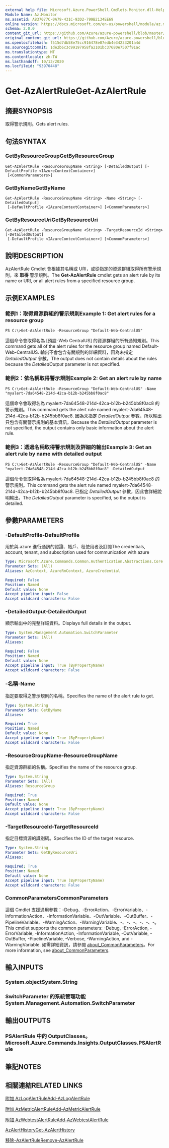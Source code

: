 ```yaml
---
external help file: Microsoft.Azure.PowerShell.Cmdlets.Monitor.dll-Help.xml
Module Name: Az.Monitor
ms.assetid: A837077C-0A79-431C-93D2-799B2134EE69
online version: https://docs.microsoft.com/en-us/powershell/module/az.monitor/get-azalertrule
schema: 2.0.0
content_git_url: https://github.com/Azure/azure-powershell/blob/master/src/Monitor/Monitor/help/Get-AzAlertRule.md
original_content_git_url: https://github.com/Azure/azure-powershell/blob/master/src/Monitor/Monitor/help/Get-AzAlertRule.md
ms.openlocfilehash: f515d7db58e75cc916478e07edb4e34233201a4d
ms.sourcegitcommit: 1de2b6c3c99197958fa2101bc37680e7507f91ac
ms.translationtype: MT
ms.contentlocale: zh-TW
ms.lasthandoff: 10/13/2020
ms.locfileid: "93970448"
---
```

# <span data-ttu-id="b81da-101">Get-AzAlertRule</span><span class="sxs-lookup"><span data-stu-id="b81da-101">Get-AzAlertRule</span></span>

## <span data-ttu-id="b81da-102">摘要</span><span class="sxs-lookup"><span data-stu-id="b81da-102">SYNOPSIS</span></span>
<span data-ttu-id="b81da-103">取得警示規則。</span><span class="sxs-lookup"><span data-stu-id="b81da-103">Gets alert rules.</span></span>

## <span data-ttu-id="b81da-104">句法</span><span class="sxs-lookup"><span data-stu-id="b81da-104">SYNTAX</span></span>

### <span data-ttu-id="b81da-105">GetByResourceGroup</span><span class="sxs-lookup"><span data-stu-id="b81da-105">GetByResourceGroup</span></span>
```
Get-AzAlertRule -ResourceGroupName <String> [-DetailedOutput] [-DefaultProfile <IAzureContextContainer>]
 [<CommonParameters>]
```

### <span data-ttu-id="b81da-106">GetByName</span><span class="sxs-lookup"><span data-stu-id="b81da-106">GetByName</span></span>
```
Get-AzAlertRule -ResourceGroupName <String> -Name <String> [-DetailedOutput]
 [-DefaultProfile <IAzureContextContainer>] [<CommonParameters>]
```

### <span data-ttu-id="b81da-107">GetByResourceUri</span><span class="sxs-lookup"><span data-stu-id="b81da-107">GetByResourceUri</span></span>
```
Get-AzAlertRule -ResourceGroupName <String> -TargetResourceId <String> [-DetailedOutput]
 [-DefaultProfile <IAzureContextContainer>] [<CommonParameters>]
```

## <span data-ttu-id="b81da-108">說明</span><span class="sxs-lookup"><span data-stu-id="b81da-108">DESCRIPTION</span></span>
<span data-ttu-id="b81da-109">AzAlertRule Cmdlet 會根據其名稱或 URI，或從指定的資源群組取得所有警示規則，來 **取得** 警示規則。</span><span class="sxs-lookup"><span data-stu-id="b81da-109">The **Get-AzAlertRule** cmdlet gets an alert rule by its name or URI, or all alert rules from a specified resource group.</span></span>

## <span data-ttu-id="b81da-110">示例</span><span class="sxs-lookup"><span data-stu-id="b81da-110">EXAMPLES</span></span>

### <span data-ttu-id="b81da-111">範例1：取得資源群組的警示規則</span><span class="sxs-lookup"><span data-stu-id="b81da-111">Example 1: Get alert rules for a resource group</span></span>
```
PS C:\>Get-AzAlertRule -ResourceGroup "Default-Web-CentralUS"
```

<span data-ttu-id="b81da-112">這個命令會取得名為 [預設-Web CentralUS] 的資源群組的所有通知規則。</span><span class="sxs-lookup"><span data-stu-id="b81da-112">This command gets all of the alert rules for the resource group named Default-Web-CentralUS.</span></span>
<span data-ttu-id="b81da-113">輸出不會包含有關規則的詳細資料，因為未指定 *DetailedOutput* 參數。</span><span class="sxs-lookup"><span data-stu-id="b81da-113">The output does not contain details about the rules because the *DetailedOutput* parameter is not specified.</span></span>

### <span data-ttu-id="b81da-114">範例2：依名稱取得警示規則</span><span class="sxs-lookup"><span data-stu-id="b81da-114">Example 2: Get an alert rule by name</span></span>
```
PS C:\>Get-AzAlertRule -ResourceGroup "Default-Web-CentralUS" -Name "myalert-7da64548-214d-42ca-b12b-b245bb8f0ac8"
```

<span data-ttu-id="b81da-115">這個命令會取得名為 myalert-7da64548-214d-42ca-b12b-b245bb8f0ac8 的警示規則。</span><span class="sxs-lookup"><span data-stu-id="b81da-115">This command gets the alert rule named myalert-7da64548-214d-42ca-b12b-b245bb8f0ac8.</span></span>
<span data-ttu-id="b81da-116">因為未指定 *DetailedOutput* 參數，所以輸出只包含有關警示規則的基本資訊。</span><span class="sxs-lookup"><span data-stu-id="b81da-116">Because the *DetailedOutput* parameter is not specified, the output contains only basic information about the alert rule.</span></span>

### <span data-ttu-id="b81da-117">範例3：透過名稱取得警示規則及詳細的輸出</span><span class="sxs-lookup"><span data-stu-id="b81da-117">Example 3: Get an alert rule by name with detailed output</span></span>
```
PS C:\>Get-AzAlertRule -ResourceGroup "Default-Web-CentralUS" -Name "myalert-7da64548-214d-42ca-b12b-b245bb8f0ac8" -DetailedOutput
```

<span data-ttu-id="b81da-118">這個命令會取得名為 myalert-7da64548-214d-42ca-b12b-b245bb8f0ac8 的警示規則。</span><span class="sxs-lookup"><span data-stu-id="b81da-118">This command gets the alert rule named myalert-7da64548-214d-42ca-b12b-b245bb8f0ac8.</span></span>
<span data-ttu-id="b81da-119">已指定 *DetailedOutput* 參數，因此會詳細說明輸出。</span><span class="sxs-lookup"><span data-stu-id="b81da-119">The *DetailedOutput* parameter is specified, so the output is detailed.</span></span>

## <span data-ttu-id="b81da-120">參數</span><span class="sxs-lookup"><span data-stu-id="b81da-120">PARAMETERS</span></span>

### <span data-ttu-id="b81da-121">-DefaultProfile</span><span class="sxs-lookup"><span data-stu-id="b81da-121">-DefaultProfile</span></span>
<span data-ttu-id="b81da-122">用於與 azure 進行通訊的認證、帳戶、租使用者及訂閱</span><span class="sxs-lookup"><span data-stu-id="b81da-122">The credentials, account, tenant, and subscription used for communication with azure</span></span>

```yaml
Type: Microsoft.Azure.Commands.Common.Authentication.Abstractions.Core.IAzureContextContainer
Parameter Sets: (All)
Aliases: AzContext, AzureRmContext, AzureCredential

Required: False
Position: Named
Default value: None
Accept pipeline input: False
Accept wildcard characters: False
```

### <span data-ttu-id="b81da-123">-DetailedOutput</span><span class="sxs-lookup"><span data-stu-id="b81da-123">-DetailedOutput</span></span>
<span data-ttu-id="b81da-124">顯示輸出中的完整詳細資料。</span><span class="sxs-lookup"><span data-stu-id="b81da-124">Displays full details in the output.</span></span>

```yaml
Type: System.Management.Automation.SwitchParameter
Parameter Sets: (All)
Aliases:

Required: False
Position: Named
Default value: None
Accept pipeline input: True (ByPropertyName)
Accept wildcard characters: False
```

### <span data-ttu-id="b81da-125">-名稱</span><span class="sxs-lookup"><span data-stu-id="b81da-125">-Name</span></span>
<span data-ttu-id="b81da-126">指定要取得之警示規則的名稱。</span><span class="sxs-lookup"><span data-stu-id="b81da-126">Specifies the name of the alert rule to get.</span></span>

```yaml
Type: System.String
Parameter Sets: GetByName
Aliases:

Required: True
Position: Named
Default value: None
Accept pipeline input: True (ByPropertyName)
Accept wildcard characters: False
```

### <span data-ttu-id="b81da-127">-ResourceGroupName</span><span class="sxs-lookup"><span data-stu-id="b81da-127">-ResourceGroupName</span></span>
<span data-ttu-id="b81da-128">指定資源群組的名稱。</span><span class="sxs-lookup"><span data-stu-id="b81da-128">Specifies the name of the resource group.</span></span>

```yaml
Type: System.String
Parameter Sets: (All)
Aliases: ResourceGroup

Required: True
Position: Named
Default value: None
Accept pipeline input: True (ByPropertyName)
Accept wildcard characters: False
```

### <span data-ttu-id="b81da-129">-TargetResourceId</span><span class="sxs-lookup"><span data-stu-id="b81da-129">-TargetResourceId</span></span>
<span data-ttu-id="b81da-130">指定目標資源的識別碼。</span><span class="sxs-lookup"><span data-stu-id="b81da-130">Specifies the ID of the target resource.</span></span>

```yaml
Type: System.String
Parameter Sets: GetByResourceUri
Aliases:

Required: True
Position: Named
Default value: None
Accept pipeline input: True (ByPropertyName)
Accept wildcard characters: False
```

### <span data-ttu-id="b81da-131">CommonParameters</span><span class="sxs-lookup"><span data-stu-id="b81da-131">CommonParameters</span></span>
<span data-ttu-id="b81da-132">這個 Cmdlet 支援通用參數：-Debug、-ErrorAction、-ErrorVariable、-InformationAction、-InformationVariable、-OutVariable、-OutBuffer、-PipelineVariable、-WarningAction、-WarningVariable、-、-、-、-、-、-。</span><span class="sxs-lookup"><span data-stu-id="b81da-132">This cmdlet supports the common parameters: -Debug, -ErrorAction, -ErrorVariable, -InformationAction, -InformationVariable, -OutVariable, -OutBuffer, -PipelineVariable, -Verbose, -WarningAction, and -WarningVariable.</span></span> <span data-ttu-id="b81da-133">如需詳細資訊，請參閱 [about_CommonParameters](http://go.microsoft.com/fwlink/?LinkID=113216)。</span><span class="sxs-lookup"><span data-stu-id="b81da-133">For more information, see [about_CommonParameters](http://go.microsoft.com/fwlink/?LinkID=113216).</span></span>

## <span data-ttu-id="b81da-134">輸入</span><span class="sxs-lookup"><span data-stu-id="b81da-134">INPUTS</span></span>

### <span data-ttu-id="b81da-135">System.object</span><span class="sxs-lookup"><span data-stu-id="b81da-135">System.String</span></span>

### <span data-ttu-id="b81da-136">SwitchParameter 的系統管理功能</span><span class="sxs-lookup"><span data-stu-id="b81da-136">System.Management.Automation.SwitchParameter</span></span>

## <span data-ttu-id="b81da-137">輸出</span><span class="sxs-lookup"><span data-stu-id="b81da-137">OUTPUTS</span></span>

### <span data-ttu-id="b81da-138">PSAlertRule 中的 OutputClasses。</span><span class="sxs-lookup"><span data-stu-id="b81da-138">Microsoft.Azure.Commands.Insights.OutputClasses.PSAlertRule</span></span>

## <span data-ttu-id="b81da-139">筆記</span><span class="sxs-lookup"><span data-stu-id="b81da-139">NOTES</span></span>

## <span data-ttu-id="b81da-140">相關連結</span><span class="sxs-lookup"><span data-stu-id="b81da-140">RELATED LINKS</span></span>

[<span data-ttu-id="b81da-141">附加 AzLogAlertRule</span><span class="sxs-lookup"><span data-stu-id="b81da-141">Add-AzLogAlertRule</span></span>](./Add-AzLogAlertRule.md)

[<span data-ttu-id="b81da-142">附加 AzMetricAlertRule</span><span class="sxs-lookup"><span data-stu-id="b81da-142">Add-AzMetricAlertRule</span></span>](./Add-AzMetricAlertRule.md)

[<span data-ttu-id="b81da-143">附加 AzWebtestAlertRule</span><span class="sxs-lookup"><span data-stu-id="b81da-143">Add-AzWebtestAlertRule</span></span>](./Add-AzWebtestAlertRule.md)

[<span data-ttu-id="b81da-144">AzAlertHistory</span><span class="sxs-lookup"><span data-stu-id="b81da-144">Get-AzAlertHistory</span></span>](./Get-AzAlertHistory.md)

[<span data-ttu-id="b81da-145">移除-AzAlertRule</span><span class="sxs-lookup"><span data-stu-id="b81da-145">Remove-AzAlertRule</span></span>](./Remove-AzAlertRule.md)


